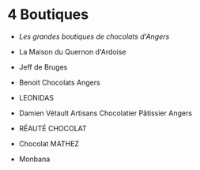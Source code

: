# 4 Boutiques 

* *Les grandes boutiques de chocolats d'Angers*

* La Maison du Quernon d'Ardoise
* Jeff de Bruges
* Benoit Chocolats Angers
* LEONIDAS
* Damien Vétault Artisans Chocolatier Pâtissier Angers
* RÉAUTÉ CHOCOLAT
* Chocolat MATHEZ
* Monbana